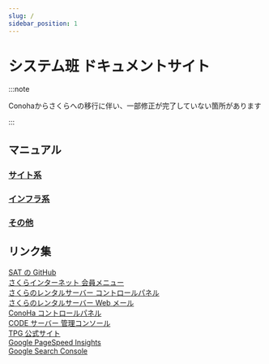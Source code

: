 ```yaml
---
slug: /
sidebar_position: 1
---
```


# システム班 ドキュメントサイト

:::note

Conohaからさくらへの移行に伴い、一部修正が完了していない箇所があります

:::

## マニュアル

### [サイト系](site)

### [インフラ系](infra)

### [その他](others)

## リンク集

[SAT の GitHub](https://github.com/tpgSAT)  
[さくらインターネット 会員メニュー](https://secure.sakura.ad.jp/menu/top/)  
[さくらのレンタルサーバー コントロールパネル](https://secure.sakura.ad.jp/rs/cp/)  
[さくらのレンタルサーバー Web メール](https://secure.sakura.ad.jp/rscontrol/?webmail=1)  
[ConoHa コントロールパネル](https://www.conoha.jp/login/)  
[CODE サーバー 管理コンソール](https://portal.tpgd.jp:9980/browser/dist/admin/admin.html)  
[TPG 公式サイト](http://tpgd.jp/)  
[Google PageSpeed Insights](https://pagespeed.web.dev/)  
[Google Search Console](https://search.google.com/u/0/search-console?resource_id=sc-domain%3Atpgd.jp)  
